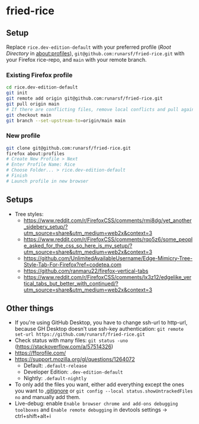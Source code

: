 # fried-rice

## Setup

Replace `rice.dev-edition-default` with your preferred profile (*Root Directory* in [about:profiles](about:profiles)), `git@github.com:runarsf/fried-rice.git` with your Firefox rice-repo, and `main` with your remote branch.

### Existing Firefox profile

```bash
cd rice.dev-edition-default
git init
git remote add origin git@github.com:runarsf/fried-rice.git
git pull origin main
# If there are conflicting files, remove local conflicts and pull again
git checkout main
git branch --set-upstream-to=origin/main main
```

### New profile

```bash
git clone git@github.com:runarsf/fried-rice.git
firefox about:profiles
# Create New Profile > Next
# Enter Profile Name: Rice
# Choose Folder... > rice.dev-edition-default
# Finish
# Launch profile in new browser
```

## Setups

- Tree styles:
  - https://www.reddit.com/r/FirefoxCSS/comments/rmi8dg/yet_another_sidebery_setup/?utm_source=share&utm_medium=web2x&context=3
  - https://www.reddit.com/r/FirefoxCSS/comments/rqo5z6/some_people_asked_for_the_css_so_here_is_my_setup/?utm_source=share&utm_medium=web2x&context=3
  - https://github.com/UnlimitedAvailableUsername/Edge-Mimicry-Tree-Style-Tab-For-Firefox?ref=codetea.com
  - https://github.com/ranmaru22/firefox-vertical-tabs
  - https://www.reddit.com/r/FirefoxCSS/comments/lx3z12/edgelike_vertical_tabs_but_better_with_continued/?utm_source=share&utm_medium=web2x&context=3

## Other things

- If you're using GitHub Desktop, you have to change ssh-url to http-url, because GH Desktop doesn't use ssh-key authentication: `git remote set-url https://github.com/runarsf/fried-rice.git`
- Check status with many files: `git status -uno` (https://stackoverflow.com/a/57514326)
- https://ffprofile.com/
- https://support.mozilla.org/gl/questions/1264072
  - Default: `.default-release`
  - Developer Edition: `.dev-edition-default`
  - Nightly: `.default-nightly`
- To only add the files you want, either add everything except the ones you want to [.gitignore](https://github.com/runarsf/fried-rice/blob/main/.gitignore) or `git config --local status.showUntrackedFiles no` and manually add them.
- Live-debug: enable `Enable browser chrome and add-ons debugging toolboxes` and `Enable remote debugging` in devtools settings -> ctrl+shift+alt+i
